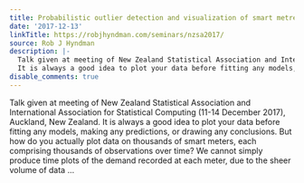 ```yaml
---
title: Probabilistic outlier detection and visualization of smart metre data
date: '2017-12-13'
linkTitle: https://robjhyndman.com/seminars/nzsa2017/
source: Rob J Hyndman
description: |-
  Talk given at meeting of New Zealand Statistical Association and International Association for Statistical Computing (11-14 December 2017), Auckland, New Zealand.
  It is always a good idea to plot your data before fitting any models, making any predictions, or drawing any conclusions. But how do you actually plot data on thousands of smart meters, each comprising thousands of observations over time? We cannot simply produce time plots of the demand recorded at each meter, due to the sheer volume of data ...
disable_comments: true
---
```

Talk given at meeting of New Zealand Statistical Association and International Association for Statistical Computing (11-14 December 2017), Auckland, New Zealand.
It is always a good idea to plot your data before fitting any models, making any predictions, or drawing any conclusions. But how do you actually plot data on thousands of smart meters, each comprising thousands of observations over time? We cannot simply produce time plots of the demand recorded at each meter, due to the sheer volume of data ...